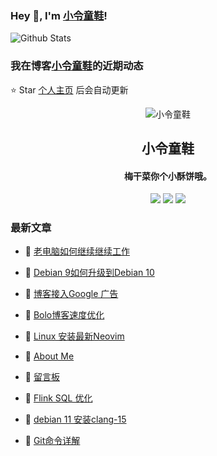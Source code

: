 ### Hey 👋, I'm [小令童鞋](https://www/zeekling.cn)! 

![Github Stats](https://github-readme-stats-zeekling.vercel.app/api?username=zeekling&show_icons=true) 

### 我在博客[小令童鞋](https://www/zeekling.cn)的近期动态
⭐️ Star [个人主页](https://github.com/zeekling) 后会自动更新

<p align="center"><img alt="小令童鞋" src="https://pan.zeekling.cn/zeekling/blog/logo.th.png"></p><h2 align="center"> 小令童鞋 </h2>

<h4 align="center">梅干菜你个小酥饼哦。</h4>
<p align="center"><a title="小令童鞋" target="_blank" href="https://github.com/zeekling/zeekling"><img src="https://img.shields.io/github/last-commit/zeekling/zeekling.svg?style=flat-square&color=FF9900"></a>
<a title="GitHub repo size in bytes" target="_blank" href="https://github.com/zeekling/zeekling"><img src="https://img.shields.io/github/repo-size/zeekling/zeekling.svg?style=flat-square"></a>
<a title="Hits" target="_blank" href="https://github.com/zeekling/hits"><img src="https://hits.b3log.org/zeekling/zeekling.svg"></a></p>

### 最新文章

* 📝 [老电脑如何继续继续工作](https://www.zeekling.cn/articles/2023/05/12/1684082161982.html) 
 
* 📝 [Debian 9如何升级到Debian 10](https://www.zeekling.cn/articles/2023/05/12/1683823152718.html) 
 
* 📝 [博客接入Google 广告](https://www.zeekling.cn/articles/2019/12/10/1575989964574.html) 
 
* 📝 [Bolo博客速度优化](https://www.zeekling.cn/articles/2023/04/24/1682266164003.html) 
 
* 📝 [Linux 安装最新Neovim](https://www.zeekling.cn/articles/2023/05/10/1683649298217.html) 
 
* 📝 [About Me](https://www.zeekling.cn/aboutMe.html) 
 
* 📝 [留言板](https://www.zeekling.cn/guestbook.html) 
 
* 📝 [Flink SQL 优化](https://www.zeekling.cn/articles/2023/01/29/1674997482998.html) 
 
* 📝 [debian 11 安装clang-15](https://www.zeekling.cn/articles/2023/04/21/1682088668680.html) 
 
* 📝 [Git命令详解](https://www.zeekling.cn/articles/2019/12/01/1575184426144.html) 
 




